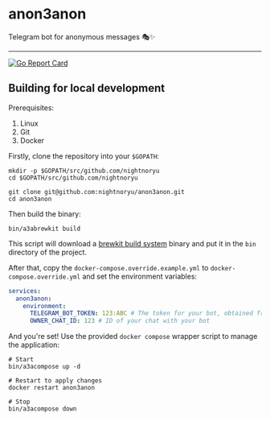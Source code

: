 # anon3anon

Telegram bot for anonymous messages 🎭✨

---

[![Go Report Card](https://goreportcard.com/badge/github.com/nightnoryu/anon3anon)](https://goreportcard.com/report/github.com/nightnoryu/anon3anon)

## Building for local development

Prerequisites:

1. Linux
2. Git
3. Docker

Firstly, clone the repository into your `$GOPATH`:

```shell
mkdir -p $GOPATH/src/github.com/nightnoryu
cd $GOPATH/src/github.com/nightnoryu

git clone git@github.com:nightnoryu/anon3anon.git
cd anon3anon
```

Then build the binary:

```shell
bin/a3abrewkit build
```

This script will download a [brewkit build system](https://github.com/ispringtech/brewkit) binary and put it in the `bin` directory of the project.

After that, copy the `docker-compose.override.example.yml` to `docker-compose.override.yml` and set the environment variables:

```yaml
services:
  anon3anon:
    environment:
      TELEGRAM_BOT_TOKEN: 123:ABC # The token for your bot, obtained from t.me/BotFather
      OWNER_CHAT_ID: 123 # ID of your chat with your bot
```

And you're set! Use the provided `docker compose` wrapper script to manage the application:

```shell
# Start
bin/a3acompose up -d

# Restart to apply changes
docker restart anon3anon

# Stop
bin/a3acompose down
```
